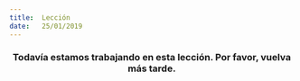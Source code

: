 ```yaml
---
title:  Lección
date:   25/01/2019
---
```


### <center>Todavía estamos trabajando en esta lección. Por favor, vuelva más tarde.</center>